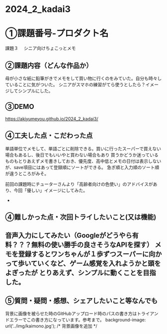 # 2024_2_kadai3
# ①課題番号-プロダクト名
課題３　
シニア向けちょこっとメモ

## ②課題内容（どんな作品か）
母が小さな紙に鉛筆がきでメモをして買い物に行くのをみていた。自分も時々していることに気がついた。
シニアがスマホの練習がてら使うとしたら？イメージしてシンプルにした。

## ③DEMO
https://akiyumeyou.github.io/2024_2_kadai3/

## ④工夫した点・こだわった点
単語単位でメモして、単語ごとに削除できる。買いに行ったスーパーで買えない場合もあるし、後日でもいいやと買わない場合もあり
買うかどうか迷っているものもとりあえずメモ書きしておき、優先度、高中低とメモの日付は表示しないが、save項目にはあって登録順にソートができる。
急ぎ順と入力順のソート順が違うところがみそ。

前回の課題時にチューターさんより「高齢者向けの色使い」のアドバイスがあり、今回「優しい」イメージにしてみた。

-

## ④難しかった点・次回トライしたいこと(又は機能)
音声入力にしてみたい（Googleがどうやら有料？？？無料の使い勝手の良さそうなAPIを探す）
メモを登録するとワンちゃんが１歩ずつスーパーに向かって歩いていくなど、ゲーム感覚を入れようかと頭をよぎったが
とりあえず、シンプルに動くことを目指した。
-

## ⑤質問・疑問・感想、シェアしたいこと等なんでも
背景に画像を被らせた時のGitHubアップロード時のパスの書き方はトライアンドエラーでこの書き方になっています。参考まで。
  background-image: url('../img/kaimono.jpg'); /* 背景画像を追加 */
